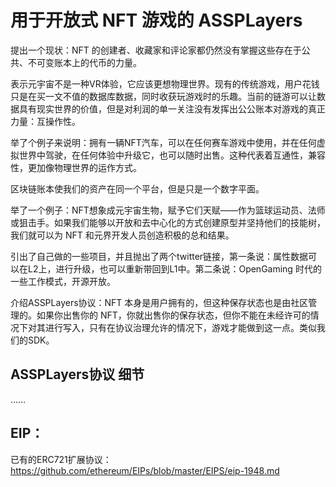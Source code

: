 # 用于开放式 NFT 游戏的 ASSPLayers

提出一个现状：NFT 的创建者、收藏家和评论家都仍然没有掌握这些存在于公共、不可变账本上的代币的力量。

表示元宇宙不是一种VR体验，它应该更想物理世界。现有的传统游戏，用户花钱只是在买一文不值的数据库数据，同时收获玩游戏时的乐趣。当前的链游可以让数据具有现实世界的价值，但是对利润的单一关注没有发挥出公公账本对游戏的真正力量：互操作性。

举了个例子来说明：拥有一辆NFT汽车，可以在任何赛车游戏中使用，并在任何虚拟世界中驾驶，在任何体验中升级它，也可以随时出售。这种代表着互通性，兼容性，更加像物理世界的运作方式。

区块链账本使我们的资产在同一个平台，但是只是一个数字平面。

举了一个例子：NFT想象成元宇宙生物，赋予它们天赋——作为篮球运动员、法师或狙击手。如果我们能够以开放和去中心化的方式创建原型并坚持他们的技能树，我们就可以为 NFT 和元界开发人员创造积极的总和结果。

引出了自己做的一些项目，并且抛出了两个twitter链接，第一条说：属性数据可以在L2上，进行升级，也可以重新带回到L1中。第二条说：OpenGaming 时代的一些工作模式，开源开放。

介绍ASSPLayers协议：NFT 本身是用户拥有的，但这种保存状态也是由社区管理的。如果你出售你的 NFT，你就出售你的保存状态，但你不能在未经许可的情况下对其进行写入，只有在协议治理允许的情况下，游戏才能做到这一点。类似我们的SDK。

## ASSPLayers协议 细节

……

## EIP：

已有的ERC721扩展协议： <https://github.com/ethereum/EIPs/blob/master/EIPS/eip-1948.md>

